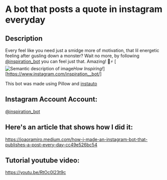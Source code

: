 # A bot that posts a quote in instagram everyday
## Description

Every feel like you need just a smidge more of motivation, that lil energetic feeling after gusling down a monster? Wait no more, by following [@inspiration_bot](https://www.instagram.com/inspiration__bot/) you can feel just that. Amazing! 💪⚡
[![Semantic description of image](https://miro.medium.com/max/3000/1*hOWD7yllz41nwoWVNy18KQ.jpeg "Quote")*How Inspiring!*][https://www.instagram.com/inspiration__bot/]

This bot was made using Pillow and [instauto](https://github.com/stanvanrooy/instauto)

## Instagram Account Account:
[@inspiration_bot](https://www.instagram.com/inspiration__bot/)



## Here's an article that shows how I did it:

https://joaoramiro.medium.com/how-i-made-an-instagram-bot-that-publishes-a-post-every-day-cc49e526bc54




## Tutorial youtube video:

https://youtu.be/RtOc0l23t9c
